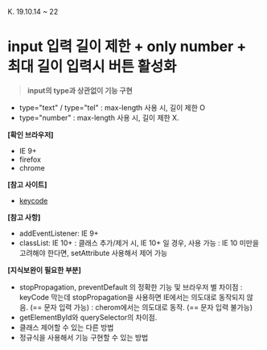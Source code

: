 K. 19.10.14 ~ 22

# input 입력 길이 제한 + only number + 최대 길이 입력시 버튼 활성화

> **input의 type과 상관없이 기능 구현**

* type="text" / type="tel" : max-length 사용 시, 길이 제한 O
* type="number" : max-length 사용 시, 길이 제한 X.


**[확인 브라우저]**
* IE 9+
* firefox
* chrome


**[참고 사이트]**
* [keycode](https://blog.lael.be/post/75)


**[참고 사항]**
* addEventListener: IE 9+
* classList: IE 10+
 : 클래스 추가/제거 시, IE 10+ 일 경우, 사용 가능
 : IE 10 미만을 고려해야 한다면, setAttribute 사용해서 제어 가능


**[지식보완이 필요한 부분]**
* stopPropagation, preventDefault 의 정확한 기능 및 브라우저 별 차이점
 : keyCode 막는데 stopPropagation을 사용하면 IE에서는 의도대로 동작되지 않음. (== 문자 입력 가능)
 : cherom에서는 의도대로 동작. (== 문자 입력 불가능)
* getElementById와 querySelector의 차이점.
* 클래스 제어할 수 있는 다른 방법 
* 정규식을 사용해서 기능 구현할 수 있는 방법
